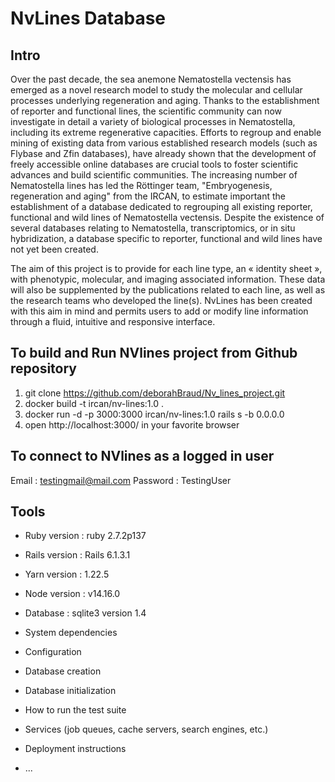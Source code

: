 # NvLines Database

## Intro

Over the past decade, the sea anemone Nematostella vectensis has emerged as a novel research model to study the molecular and cellular processes underlying regeneration and aging. Thanks to the establishment of reporter and functional lines, the scientific community can now investigate in detail a variety of biological processes in Nematostella, including its extreme regenerative capacities. Efforts to regroup and enable mining of existing data from various established research models (such as Flybase and Zfin databases), have already shown that the development of freely accessible online databases are crucial tools to foster scientific advances and build scientific communities. The increasing number of Nematostella lines has led the Röttinger team, "Embryogenesis, regeneration and aging" from the IRCAN, to estimate important the establishment of a database dedicated to regrouping all existing reporter, functional and wild lines of Nematostella vectensis. Despite the existence of several databases relating to Nematostella, transcriptomics, or in situ hybridization, a database specific to reporter, functional and wild lines have not yet been created.

The aim of this project is to provide for each line type, an « identity sheet », with phenotypic, molecular, and imaging associated information. These data will also be supplemented by the publications related to each line, as well as the research teams who developed the line(s). NvLines has been created with this aim in mind and permits users to add or modify line information through a fluid, intuitive and responsive interface.  


## To build and Run NVlines project from Github repository
1. git clone https://github.com/deborahBraud/Nv_lines_project.git
2. docker build -t ircan/nv-lines:1.0 .
3. docker run -d -p 3000:3000 ircan/nv-lines:1.0 rails s -b 0.0.0.0
4. open http://localhost:3000/ in your favorite browser

## To connect to NVlines as a logged in user
Email : testingmail@mail.com
Password : TestingUser

## Tools
* Ruby version : ruby 2.7.2p137

* Rails version : Rails 6.1.3.1

* Yarn version : 1.22.5

* Node version : v14.16.0

* Database : sqlite3 version 1.4

* System dependencies

* Configuration

* Database creation

* Database initialization

* How to run the test suite

* Services (job queues, cache servers, search engines, etc.)

* Deployment instructions

* ...